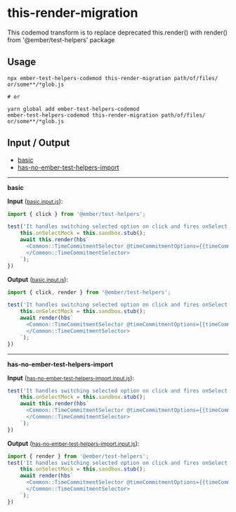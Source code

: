 # this-render-migration
This codemod transform is to replace deprecated this.render() with render() from '@ember/test-helpers' package

## Usage

```
npx ember-test-helpers-codemod this-render-migration path/of/files/ or/some**/*glob.js

# or

yarn global add ember-test-helpers-codemod
ember-test-helpers-codemod this-render-migration path/of/files/ or/some**/*glob.js
```

## Input / Output

<!--FIXTURES_TOC_START-->
* [basic](#basic)
* [has-no-ember-test-helpers-import](#has-no-ember-test-helpers-import)
<!--FIXTURES_TOC_END-->

<!--FIXTURES_CONTENT_START-->
---
<a id="basic">**basic**</a>

**Input** (<small>[basic.input.js](transforms/this-render-migration/__testfixtures__/basic.input.js)</small>):
```js
import { click } from '@ember/test-helpers';

test('It handles switching selected option on click and fires onSelect event', async function(assert) {
    this.onSelectMock = this.sandbox.stub();
    await this.render(hbs`
      <Common::TimeCommitmentSelector @timeCommitmentOptions={{timeCommitmentOptionsMock}} @onSelect={{onSelectMock}}>
      </Common::TimeCommitmentSelector>
    `);
})

```

**Output** (<small>[basic.input.js](transforms/this-render-migration/__testfixtures__/basic.output.js)</small>):
```js
import { click, render } from '@ember/test-helpers';

test('It handles switching selected option on click and fires onSelect event', async function(assert) {
    this.onSelectMock = this.sandbox.stub();
    await render(hbs`
      <Common::TimeCommitmentSelector @timeCommitmentOptions={{timeCommitmentOptionsMock}} @onSelect={{onSelectMock}}>
      </Common::TimeCommitmentSelector>
    `);
})
```
---
<a id="has-no-ember-test-helpers-import">**has-no-ember-test-helpers-import**</a>

**Input** (<small>[has-no-ember-test-helpers-import.input.js](transforms/this-render-migration/__testfixtures__/has-no-ember-test-helpers-import.input.js)</small>):
```js
test('It handles switching selected option on click and fires onSelect event', async function(assert) {
    this.onSelectMock = this.sandbox.stub();
    await this.render(hbs`
      <Common::TimeCommitmentSelector @timeCommitmentOptions={{timeCommitmentOptionsMock}} @onSelect={{onSelectMock}}>
      </Common::TimeCommitmentSelector>
    `);
})

```

**Output** (<small>[has-no-ember-test-helpers-import.input.js](transforms/this-render-migration/__testfixtures__/has-no-ember-test-helpers-import.output.js)</small>):
```js
import { render } from '@ember/test-helpers';
test('It handles switching selected option on click and fires onSelect event', async function(assert) {
    this.onSelectMock = this.sandbox.stub();
    await render(hbs`
      <Common::TimeCommitmentSelector @timeCommitmentOptions={{timeCommitmentOptionsMock}} @onSelect={{onSelectMock}}>
      </Common::TimeCommitmentSelector>
    `);
})

```
<!--FIXTURE_CONTENT_END-->